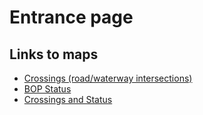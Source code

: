 # Entrance page

## Links to maps

 - [Crossings (road/waterway intersections)](https://rosshug.github.io/ATS/crossings.html)
 - [BOP Status](https://rosshug.github.io/ATS/status.html)
 - [Crossings and Status](https://rosshug.github.io/ATS/crossings_status.html)
 


